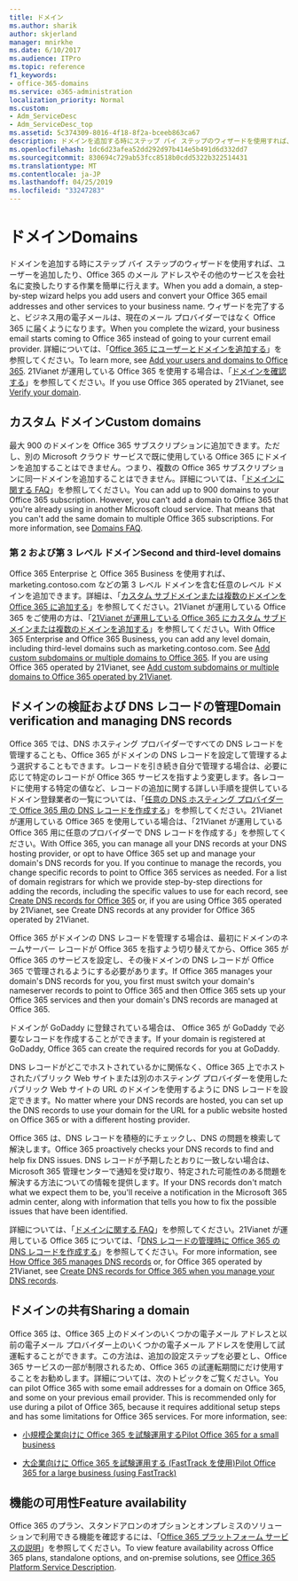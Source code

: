 ```yaml
---
title: ドメイン
ms.author: sharik
author: skjerland
manager: mnirkhe
ms.date: 6/10/2017
ms.audience: ITPro
ms.topic: reference
f1_keywords:
- office-365-domains
ms.service: o365-administration
localization_priority: Normal
ms.custom:
- Adm_ServiceDesc
- Adm_ServiceDesc_top
ms.assetid: 5c374309-8016-4f18-8f2a-bceeb863ca67
description: ドメインを追加する時にステップ バイ ステップのウィザードを使用すれば、ユーザーを追加したり、Office 365 のメール アドレスやその他のサービスを会社名に変換したりする作業を簡単に行えます。 ウィザードを完了すると、ビジネス用の電子メールは、現在のメール プロバイダーではなく Office 365 に届くようになります。 詳細については、「Office 365 にユーザーとドメインを追加する」を参照してください。 21Vianet が運用している Office 365 を使用する場合は、「ドメインを確認する」を参照してください。
ms.openlocfilehash: 1dc6d23afea52dd292d97b414e5b491d6d332dd7
ms.sourcegitcommit: 830694c729ab53fcc8518b0cdd5322b322514431
ms.translationtype: MT
ms.contentlocale: ja-JP
ms.lasthandoff: 04/25/2019
ms.locfileid: "33247283"
---
```

# <a name="domains"></a><span data-ttu-id="b4f8e-106">ドメイン</span><span class="sxs-lookup"><span data-stu-id="b4f8e-106">Domains</span></span>

<span data-ttu-id="b4f8e-107">ドメインを追加する時にステップ バイ ステップのウィザードを使用すれば、ユーザーを追加したり、Office 365 のメール アドレスやその他のサービスを会社名に変換したりする作業を簡単に行えます。</span><span class="sxs-lookup"><span data-stu-id="b4f8e-107">When you add a domain, a step-by-step wizard helps you add users and convert your Office 365 email addresses and other services to your business name.</span></span> <span data-ttu-id="b4f8e-108">ウィザードを完了すると、ビジネス用の電子メールは、現在のメール プロバイダーではなく Office 365 に届くようになります。</span><span class="sxs-lookup"><span data-stu-id="b4f8e-108">When you complete the wizard, your business email starts coming to Office 365 instead of going to your current email provider.</span></span> <span data-ttu-id="b4f8e-109">詳細については、「[Office 365 にユーザーとドメインを追加する](https://support.office.com/article/6383f56d-3d09-4dcb-9b41-b5f5a5efd611)」を参照してください。</span><span class="sxs-lookup"><span data-stu-id="b4f8e-109">To learn more, see [Add your users and domains to Office 365](https://support.office.com/article/6383f56d-3d09-4dcb-9b41-b5f5a5efd611).</span></span> <span data-ttu-id="b4f8e-110">21Vianet が運用している Office 365 を使用する場合は、「[ドメインを確認する](http://go.microsoft.com/fwlink/?LinkID=733344&amp;clcid=0x409)」を参照してください。</span><span class="sxs-lookup"><span data-stu-id="b4f8e-110">If you use Office 365 operated by 21Vianet, see [Verify your domain](http://go.microsoft.com/fwlink/?LinkID=733344&amp;clcid=0x409).</span></span>
  
## <a name="custom-domains"></a><span data-ttu-id="b4f8e-111">カスタム ドメイン</span><span class="sxs-lookup"><span data-stu-id="b4f8e-111">Custom domains</span></span>
<span data-ttu-id="b4f8e-112"><a name="BKMK_CustomDomains"> </a></span><span class="sxs-lookup"><span data-stu-id="b4f8e-112"></span></span>

<span data-ttu-id="b4f8e-p103">最大 900 のドメインを Office 365 サブスクリプションに追加できます。ただし、別の Microsoft クラウド サービスで既に使用している Office 365 にドメインを追加することはできません。つまり、複数の Office 365 サブスクリプションに同一ドメインを追加することはできません。詳細については、「[ドメインに関する FAQ](https://support.office.com/en-us/article/Domains-FAQ-1272bad0-4bd4-4796-8005-67d6fb3afc5a)」を参照してください。</span><span class="sxs-lookup"><span data-stu-id="b4f8e-p103">You can add up to 900 domains to your Office 365 subscription. However, you can't add a domain to Office 365 that you're already using in another Microsoft cloud service. That means that you can't add the same domain to multiple Office 365 subscriptions. For more information, see [Domains FAQ](https://support.office.com/en-us/article/Domains-FAQ-1272bad0-4bd4-4796-8005-67d6fb3afc5a).</span></span>
  
### <a name="second-and-third-level-domains"></a><span data-ttu-id="b4f8e-117">第 2 および第 3 レベル ドメイン</span><span class="sxs-lookup"><span data-stu-id="b4f8e-117">Second and third-level domains</span></span>
<span data-ttu-id="b4f8e-118"><a name="BKMK_SecondAndThirdLevelDomains"> </a></span><span class="sxs-lookup"><span data-stu-id="b4f8e-118"></span></span>

<span data-ttu-id="b4f8e-p104">Office 365 Enterprise と Office 365 Business を使用すれば、marketing.contoso.com などの第 3 レベル ドメインを含む任意のレベル ドメインを追加できます。詳細は、「[カスタム サブドメインまたは複数のドメインを Office 365 に追加する](http://go.microsoft.com/fwlink/?LinkID=733345&amp;clcid=0x409)」を参照してください。21Vianet が運用している Office 365 をご使用の方は、「[21Vianet が運用している Office 365 にカスタム サブドメインまたは複数のドメインを追加する](http://go.microsoft.com/fwlink/?LinkID=733346&amp;clcid=0x409)」を参照してください。</span><span class="sxs-lookup"><span data-stu-id="b4f8e-p104">With Office 365 Enterprise and Office 365 Business, you can add any level domain, including third-level domains such as marketing.contoso.com. See [Add custom subdomains or multiple domains to Office 365](http://go.microsoft.com/fwlink/?LinkID=733345&amp;clcid=0x409). If you are using Office 365 operated by 21Vianet, see [Add custom subdomains or multiple domains to Office 365 operated by 21Vianet](http://go.microsoft.com/fwlink/?LinkID=733346&amp;clcid=0x409).</span></span>
  
## <a name="domain-verification-and-managing-dns-records"></a><span data-ttu-id="b4f8e-122">ドメインの検証および DNS レコードの管理</span><span class="sxs-lookup"><span data-stu-id="b4f8e-122">Domain verification and managing DNS records</span></span>
<span data-ttu-id="b4f8e-123"><a name="BKMK_ManagingDNSRecords"> </a></span><span class="sxs-lookup"><span data-stu-id="b4f8e-123"></span></span>

<span data-ttu-id="b4f8e-p105">Office 365 では、DNS ホスティング プロバイダーですべての DNS レコードを管理することも、Office 365 がドメインの DNS レコードを設定して管理するよう選択することもできます。レコードを引き続き自分で管理する場合は、必要に応じて特定のレコードが Office 365 サービスを指すよう変更します。各レコードに使用する特定の値など、レコードの追加に関する詳しい手順を提供しているドメイン登録業者の一覧については、「[任意の DNS ホスティング プロバイダーで Office 365 用の DNS レコードを作成する](https://go.microsoft.com/fwlink/p/?LinkID=270173)」を参照してください。21Vianet が運用している Office 365 を使用している場合は、「21Vianet が運用している Office 365 用に任意のプロバイダーで DNS レコードを作成する」を参照してください。</span><span class="sxs-lookup"><span data-stu-id="b4f8e-p105">With Office 365, you can manage all your DNS records at your DNS hosting provider, or opt to have Office 365 set up and manage your domain's DNS records for you. If you continue to manage the records, you change specific records to point to Office 365 services as needed. For a list of domain registrars for which we provide step-by-step directions for adding the records, including the specific values to use for each record, see [Create DNS records for Office 365](https://go.microsoft.com/fwlink/p/?LinkID=270173) or, if you are using Office 365 operated by 21Vianet, see Create DNS records at any provider for Office 365 operated by 21Vianet.</span></span> 
  
<span data-ttu-id="b4f8e-127">Office 365 がドメインの DNS レコードを管理する場合は、最初にドメインのネームサーバー レコードが Office 365 を指すよう切り替えてから、Office 365 が Office 365 のサービスを設定し、その後ドメインの DNS レコードが Office 365 で管理されるようにする必要があります。</span><span class="sxs-lookup"><span data-stu-id="b4f8e-127">If Office 365 manages your domain's DNS records for you, you first must switch your domain's nameserver records to point to Office 365 and then Office 365 sets up your Office 365 services and then your domain's DNS records are managed at Office 365.</span></span>
  
<span data-ttu-id="b4f8e-128">ドメインが GoDaddy に登録されている場合は、 Office 365 が GoDaddy で必要なレコードを作成することができます。</span><span class="sxs-lookup"><span data-stu-id="b4f8e-128">If your domain is registered at GoDaddy, Office 365 can create the required records for you at GoDaddy.</span></span> 
  
<span data-ttu-id="b4f8e-129">DNS レコードがどこでホストされているかに関係なく、Office 365 上でホストされたパブリック Web サイトまたは別のホスティング プロバイダーを使用したパブリック Web サイトの URL のドメインを使用するように DNS レコードを設定できます。</span><span class="sxs-lookup"><span data-stu-id="b4f8e-129">No matter where your DNS records are hosted, you can set up the DNS records to use your domain for the URL for a public website hosted on Office 365 or with a different hosting provider.</span></span> 
  
<span data-ttu-id="b4f8e-130">Office 365 は、DNS レコードを積極的にチェックし、DNS の問題を検索して解決します。</span><span class="sxs-lookup"><span data-stu-id="b4f8e-130">Office 365 proactively checks your DNS records to find and help fix DNS issues.</span></span> <span data-ttu-id="b4f8e-131">DNS レコードが予期したとおりに一致しない場合は、Microsoft 365 管理センターで通知を受け取り、特定された可能性のある問題を解決する方法についての情報を提供します。</span><span class="sxs-lookup"><span data-stu-id="b4f8e-131">If your DNS records don't match what we expect them to be, you'll receive a notification in the Microsoft 365 admin center, along with information that tells you how to fix the possible issues that have been identified.</span></span>
  
<span data-ttu-id="b4f8e-132">詳細については、「[ドメインに関する FAQ](https://go.microsoft.com/fwlink/p/?LinkID=270144)」を参照してください。21Vianet が運用している Office 365 については、「[DNS レコードの管理時に Office 365 の DNS レコードを作成する](http://go.microsoft.com/fwlink/?LinkID=817326&amp;clcid=0x409)」を参照してください。</span><span class="sxs-lookup"><span data-stu-id="b4f8e-132">For more information, see [How Office 365 manages DNS records](https://go.microsoft.com/fwlink/p/?LinkID=270144) or, for Office 365 operated by 21Vianet, see [Create DNS records for Office 365 when you manage your DNS records](http://go.microsoft.com/fwlink/?LinkID=817326&amp;clcid=0x409).</span></span>
  
## <a name="sharing-a-domain"></a><span data-ttu-id="b4f8e-133">ドメインの共有</span><span class="sxs-lookup"><span data-stu-id="b4f8e-133">Sharing a domain</span></span>
<span data-ttu-id="b4f8e-134"><a name="BKMK_ManagingDNSRecords"> </a></span><span class="sxs-lookup"><span data-stu-id="b4f8e-134"></span></span>

<span data-ttu-id="b4f8e-p107">Office 365 は、Office 365 上のドメインのいくつかの電子メール アドレスと以前の電子メール プロバイダー上のいくつかの電子メール アドレスを使用して試運転することができます。この方法は、追加の設定ステップを必要とし、Office 365 サービスの一部が制限されるため、Office 365 の試運転期間にだけ使用することをお勧めします。詳細については、次のトピックをご覧ください。</span><span class="sxs-lookup"><span data-stu-id="b4f8e-p107">You can pilot Office 365 with some email addresses for a domain on Office 365, and some on your previous email provider. This is recommended only for use during a pilot of Office 365, because it requires additional setup steps and has some limitations for Office 365 services. For more information, see:</span></span>
  
- [<span data-ttu-id="b4f8e-138">小規模企業向けに Office 365 を試験運用する</span><span class="sxs-lookup"><span data-stu-id="b4f8e-138">Pilot Office 365 for a small business</span></span>](https://support.office.com/article/39cee536-6a03-40cf-b9c1-f301bb6001d7)
    
- [<span data-ttu-id="b4f8e-139">大企業向けに Office 365 を試験運用する (FastTrack を使用)</span><span class="sxs-lookup"><span data-stu-id="b4f8e-139">Pilot Office 365 for a large business (using FastTrack)</span></span>](https://fasttrack.office.com/onboard)
    
## <a name="feature-availability"></a><span data-ttu-id="b4f8e-140">機能の可用性</span><span class="sxs-lookup"><span data-stu-id="b4f8e-140">Feature availability</span></span>
<span data-ttu-id="b4f8e-141"><a name="BKMK_ManagingDNSRecords"> </a></span><span class="sxs-lookup"><span data-stu-id="b4f8e-141"></span></span>

<span data-ttu-id="b4f8e-142">Office 365 のプラン、スタンドアロンのオプションとオンプレミスのソリューションで利用できる機能を確認するには、「[Office 365 プラットフォーム サービスの説明](https://technet.microsoft.com/en-us/library/office-365-platform-service-description.aspx)」を参照してください。</span><span class="sxs-lookup"><span data-stu-id="b4f8e-142">To view feature availability across Office 365 plans, standalone options, and on-premise solutions, see [Office 365 Platform Service Description](https://technet.microsoft.com/en-us/library/office-365-platform-service-description.aspx).</span></span>
  

